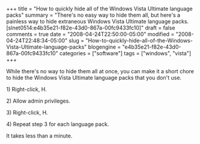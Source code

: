 +++
title = "How to quickly hide all of the Windows Vista Ultimate language packs"
summary = "There's no easy way to hide them all, but here's a painless way to hide extraneous Windows Vista Ultimate language packs. [slnet0514:e4b35e21-f82e-43d0-867a-00fc9433fc10]"
draft = false
comments = true
date = "2008-04-24T22:50:00-05:00"
modified = "2008-04-24T22:48:34-05:00"
slug = "How-to-quickly-hide-all-of-the-Windows-Vista-Ultimate-language-packs"
blogengine = "e4b35e21-f82e-43d0-867a-00fc9433fc10"
categories = ["software"]
tags = ["windows", "vista"]
+++

<p>
While there&#39;s no way to hide them all at once,&nbsp;you can make it a short chore to hide the Windows Vista Ultimate language packs that you don&#39;t use. 
</p>
<p>
1) Right-click, H. 
</p>
<p>
2) Allow admin privileges. 
</p>
<p>
3) Right-click, H. 
</p>
<p>
4) Repeat step 3 for each language pack. 
</p>
<p>
It takes less than a minute. 
</p>

